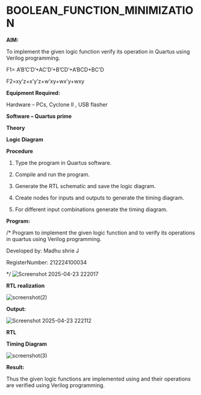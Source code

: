 # BOOLEAN_FUNCTION_MINIMIZATION

**AIM:**

To implement the given logic function verify its operation in Quartus using Verilog programming.

F1= A’B’C’D’+AC’D’+B’CD’+A’BCD+BC’D 

F2=xy’z+x’y’z+w’xy+wx’y+wxy

**Equipment Required:**

Hardware – PCs, Cyclone II , USB flasher

**Software – Quartus prime**

**Theory**

**Logic Diagram**

**Procedure**

1.	Type the program in Quartus software.

2.	Compile and run the program.

3.	Generate the RTL schematic and save the logic diagram.

4.	Create nodes for inputs and outputs to generate the timing diagram.

5.	For different input combinations generate the timing diagram.


**Program:**

/* Program to implement the given logic function and to verify its operations in quartus using Verilog programming. 

Developed by: Madhu shrie J

RegisterNumber: 212224100034

*/
![Screenshot 2025-04-23 222017](https://github.com/user-attachments/assets/061a93db-0abe-4a03-8c37-3e9f89cdda37)



**RTL realization**

![screenshot(2)](https://github.com/user-attachments/assets/bcc32146-f69f-4104-9f5f-5cd4829694be)

**Output:**

![Screenshot 2025-04-23 222112](https://github.com/user-attachments/assets/41fc091b-6527-44f6-bee5-78b8748161c5)

**RTL**

**Timing Diagram**

![screenshot(3)](https://github.com/user-attachments/assets/92562b34-c26f-4659-80a9-e876320b5b76)

**Result:**

Thus the given logic functions are implemented using and their operations are verified using Verilog programming.

